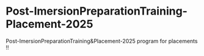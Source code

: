 # Post-ImersionPreparationTraining-Placement-2025
Post-ImersionPreparationTraining&amp;Placement-2025 program for placements !!
